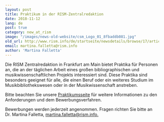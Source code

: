 ```yaml
---
layout: post
title: Praktikum in der RISM-Zentralredaktion
date: 2018-11-12
lang: de
post: true
category: new_at_rism
image: "/images/news-old-website/csm_Logo_01_8fbaddb081.jpg"
old_url: http://www.rism.info/de/startseite/newsdetails/browse/17/article/64/internships-at-the-rism-central-office.html
email: martina.falletta@rism.info
author: 'Martina Falletta'
---
```


Die RISM Zentralredaktion in Frankfurt am Main bietet Praktika für Personen an, die an der täglichen Arbeit eines großen bibliographischen und musikwissenschaftlichen Projekts interessiert sind. Diese Praktika sind besonders geeignet für alle, die einen Beruf oder ein weiteres Studium im Musikbibliothekswesen oder in der Musikwissenschaft anstreben.

Bitte beachten Sie unsere [Praktikumsseite](/organization/internships.html) für weitere Informationen zu den Anforderungen und dem Bewerbungsverfahren.

Bewerbungen werden jederzeit angenommen. Fragen richten Sie bitte an Dr. Martina Falletta, [martina.falletta@rism.info.](mailto:martina.falletta@rism.info)
